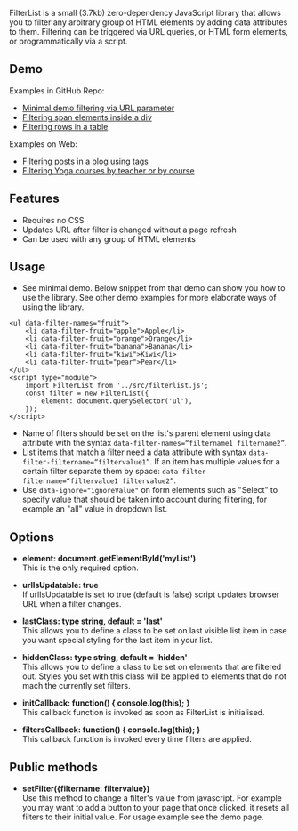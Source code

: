 FilterList is a small (3.7kb) zero-dependency JavaScript library that allows you to filter any arbitrary group of HTML elements by adding data attributes to them. Filtering can be triggered via URL queries, or HTML form elements, or programmatically via a script.

## Demo
Examples in GitHub Repo:
- [Minimal demo filtering via URL parameter](https://smohadjer.github.io/filterlist/demo/minimal.html)
- [Filtering span elements inside a div](https://smohadjer.github.io/filterlist/demo/demo-list.html)
- [Filtering rows in a table](https://smohadjer.github.io/filterlist/demo/demo-table.html)

Examples on Web:
- [Filtering posts in a blog using tags](https://saeidmohadjer.com/blog)
- [Filtering Yoga courses by teacher or by course](https://yoga.solmazmohadjer.com/schedule.html)

## Features
- Requires no CSS
- Updates URL after filter is changed without a page refresh
- Can be used with any group of HTML elements

## Usage
- See minimal demo. Below snippet from that demo can show you how to use the library. See other demo examples for more elaborate ways of using the library.
```
<ul data-filter-names="fruit">
	<li data-filter-fruit="apple">Apple</li>
	<li data-filter-fruit="orange">Orange</li>
	<li data-filter-fruit="banana">Banana</li>
	<li data-filter-fruit="kiwi">Kiwi</li>
	<li data-filter-fruit="pear">Pear</li>
</ul>
<script type="module">
	import FilterList from '../src/filterlist.js';
	const filter = new FilterList({
		element: document.querySelector('ul'),
	});
</script>
```
- Name of filters should be set on the list's parent element using data attribute with the syntax `data-filter-names=“filtername1 filtername2”`.
- List items that match a filter need a data attribute with syntax `data-filter-filtername=“filtervalue1”`. If an item has multiple values for a certain filter separate them by space: `data-filter-filtername=“filtervalue1 filtervalue2”`.
- Use `data-ignore="ignoreValue"` on form elements such as "Select" to specify value that should be taken into account during filtering, for example an "all" value in dropdown list.

## Options
- **element: document.getElementById('myList')**<br />
This is the only required option.

- **urlIsUpdatable: true**<br />
If urlIsUpdatable is set to true (default is false) script updates browser URL when a filter changes.

- **lastClass: type string, default = 'last'**<br />
This allows you to define a class to be set on last visible list item in case you want special styling for the last item in your list.

- **hiddenClass: type string, default = 'hidden'**<br />
This allows you to define a class to be set on elements that are filtered out. Styles you set with this class will be applied to elements that do not mach the currently set filters.

- **initCallback: function() { console.log(this); }**<br />
This callback function is invoked as soon as FilterList is initialised.

- **filtersCallback: function() { console.log(this); }**<br />
This callback function is invoked every time filters are applied.

## Public methods
- **setFilter({filtername: filtervalue})**<br />
Use this method to change a filter's value from javascript. For example you may want to add a button to your page that once clicked, it resets all filters to their initial value. For usage example see the demo page.
